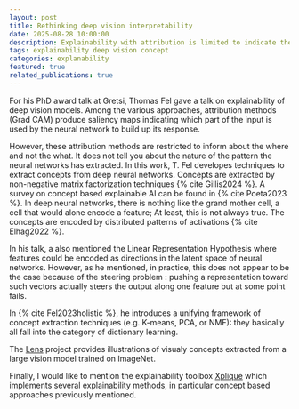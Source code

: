 ```yaml
---
layout: post
title: Rethinking deep vision interpretability
date: 2025-08-28 10:00:00
description: Explainability with attribution is limited to indicate the where. Concept extraction allows to capture the what.
tags: explainability deep vision concept
categories: explanability
featured: true
related_publications: true
---
```


For his PhD award talk at Gretsi, Thomas Fel gave a talk on explainability of
deep vision models. Among the various approaches, attribution methods (Grad CAM) produce
saliency maps indicating which part of the input is used by the neural network
to build up its response.

However, these attribution methods are restricted to inform about the where and
not the what. It does not tell you about the nature of the pattern the neural
networks has extracted. In this work, T. Fel developes techniques to extract
concepts from deep neural networks. Concepts are extracted by non-negative
matrix factorization techniques {% cite Gillis2024 %}. A survey on concept based
explainable AI can be found in {% cite Poeta2023 %}. In deep neural networks,
there is nothing like the grand mother cell, a cell that would alone encode a feature; At least, this is not always true. The concepts are encoded by
distributed patterns of activations {% cite Elhag2022 %}.

In his talk, a also mentioned the Linear Representation Hypothesis where
features could be encoded as directions in the latent space of neural networks.
However, as he mentioned, in practice, this does not appear to be the case
because of the steering problem : pushing a representation toward such vectors
actually steers the output along one feature but at some point fails.

In {% cite Fel2023holistic %}, he introduces a unifying framework of concept
extraction techniques (e.g. K-means, PCA, or NMF): they basically all fall into the category of dictionary
learning.

The [Lens](https://serre-lab.github.io/Lens/) project provides illustrations of
visualy concepts extracted from a large vision model trained on ImageNet.

Finally, I would like to mention the explainability toolbox [Xplique](https://github.com/deel-ai/xplique) which implements several explainability methods, in particular concept based approaches previously mentioned.

